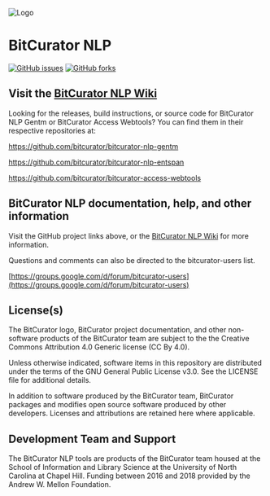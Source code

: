![Logo](https://wiki.bitcurator.net/downloads/BitCurator-400px.png)

# BitCurator NLP

[![GitHub issues](https://img.shields.io/github/issues/bitcurator/bitcurator-nlp.svg)](https://github.com/bitcurator/bitcurator-nlp/issues)
[![GitHub forks](https://img.shields.io/github/forks/bitcurator/bitcurator-nlp.svg)](https://github.com/bitcurator/bitcurator-nlp/network)

## Visit the [BitCurator NLP Wiki](https://github.com/BitCurator/bitcurator-nlp/wiki)

Looking for the releases, build instructions, or source code for BitCurator NLP Gentm or BitCurator Access Webtools? You can find them in their respective repositories at:

  https://github.com/bitcurator/bitcurator-nlp-gentm
  
  https://github.com/bitcurator/bitcurator-nlp-entspan
  
  https://github.com/bitcurator/bitcurator-access-webtools

## BitCurator NLP documentation, help, and other information

Visit the GitHub project links above, or the [BitCurator NLP Wiki](https://github.com/BitCurator/bitcurator-nlp/wiki) for more information.

Questions and comments can also be directed to the bitcurator-users list.

[https://groups.google.com/d/forum/bitcurator-users](https://groups.google.com/d/forum/bitcurator-users)

## License(s)

The BitCurator logo, BitCurator project documentation, and other non-software products of the BitCurator team are subject to the the Creative Commons Attribution 4.0 Generic license (CC By 4.0).

Unless otherwise indicated, software items in this repository are distributed under the terms of the GNU General Public License v3.0. See the LICENSE file for additional details.

In addition to software produced by the BitCurator team, BitCurator packages and modifies open source software produced by other developers. Licenses and attributions are retained here where applicable.

## Development Team and Support

The BitCurator NLP tools are products of the BitCurator team housed at the School of Information and Library Science at the University of North Carolina at Chapel Hill. Funding between 2016 and 2018 provided by the Andrew W. Mellon Foundation.

